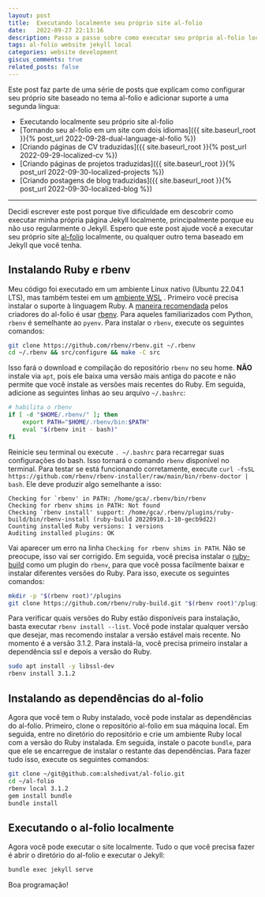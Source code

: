 ```yaml
---
layout: post
title:  Executando localmente seu próprio site al-folio
date:   2022-09-27 22:13:16
description: Passo a passo sobre como executar seu próprio al-folio localmente.
tags: al-folio website jekyll local
categories: website development
giscus_comments: true
related_posts: false
---
```


Este post faz parte de uma série de posts que explicam como configurar seu próprio site baseado no tema al-folio e adicionar suporte a uma segunda língua:

- Executando localmente seu próprio site al-folio
- [Tornando seu al-folio em um site com dois idiomas]({{ site.baseurl_root }}{% post_url 2022-09-28-dual-language-al-folio %})
- [Criando páginas de CV traduzidas]({{ site.baseurl_root }}{% post_url 2022-09-29-localized-cv %})
- [Criando páginas de projetos traduzidas]({{ site.baseurl_root }}{% post_url 2022-09-30-localized-projects %})
- [Criando postagens de blog traduzidas]({{ site.baseurl_root }}{% post_url 2022-09-30-localized-blog %})

---

Decidi escrever este post porque tive dificuldade em descobrir como executar minha própria página Jekyll localmente, principalmente porque eu não uso regularmente o Jekyll. Espero que este post ajude você a executar seu próprio site [al-folio](https://alshedivat.github.io/al-folio/) localmente, ou qualquer outro tema baseado em Jekyll que você tenha.

## Instalando Ruby e rbenv

Meu código foi executado em um ambiente Linux nativo (Ubuntu 22.04.1 LTS), mas também testei em um [ambiente WSL](https://learn.microsoft.com/pt-br/windows/wsl/install) . Primeiro você precisa instalar o suporte à linguagem Ruby. A [maneira recomendada](https://github.com/alshedivat/al-folio#local-setup-standard) pelos criadores do al-folio é usar [rbenv](https://github.com/rbenv/rbenv). Para aqueles familiarizados com Python, `rbenv` é semelhante ao `pyenv`. Para instalar o `rbenv`, execute os seguintes comandos:

```bash
git clone https://github.com/rbenv/rbenv.git ~/.rbenv
cd ~/.rbenv && src/configure && make -C src
```

Isso fará o download e compilação do repositório `rbenv` no seu home. **NÃO** instale via `apt`, pois ele baixa uma versão mais antiga do pacote e não permite que você instale as versões mais recentes do Ruby. Em seguida, adicione as seguintes linhas ao seu arquivo `~/.bashrc`:

```bash
# habilita o rbenv
if [ -d "$HOME/.rbenv/" ]; then
    export PATH="$HOME/.rbenv/bin:$PATH"
    eval "$(rbenv init - bash)"
fi
```

Reinicie seu terminal ou execute `. ~/.bashrc` para recarregar suas configurações do bash. Isso tornará o comando `rbenv` disponível no terminal. Para testar se está funcionando corretamente, execute `curl -fsSL https://github.com/rbenv/rbenv-installer/raw/main/bin/rbenv-doctor | bash`. Ele deve produzir algo semelhante a isso:

```
Checking for `rbenv' in PATH: /home/gca/.rbenv/bin/rbenv
Checking for rbenv shims in PATH: Not found
Checking `rbenv install' support: /home/gca/.rbenv/plugins/ruby-build/bin/rbenv-install (ruby-build 20220910.1-10-gecb9d22)
Counting installed Ruby versions: 1 versions
Auditing installed plugins: OK
```

Vai aparecer um erro na linha `Checking for rbenv shims in PATH`. Não se preocupe, isso vai ser corrigido. Em seguida, você precisa instalar o [ruby-build](https://github.com/rbenv/ruby-build) como um plugin do `rbenv`, para que você possa facilmente baixar e instalar diferentes versões do Ruby. Para isso, execute os seguintes comandos:

```bash
mkdir -p "$(rbenv root)"/plugins
git clone https://github.com/rbenv/ruby-build.git "$(rbenv root)"/plugins/ruby-build
```

Para verificar quais versões do Ruby estão disponíveis para instalação, basta executar `rbenv install --list`. Você pode instalar qualquer versão que desejar, mas recomendo instalar a versão estável mais recente. No momento é a versão 3.1.2. Para instalá-la, você precisa primeiro instalar a dependência ssl e depois a versão do Ruby.

```bash
sudo apt install -y libssl-dev
rbenv install 3.1.2
```

## Instalando as dependências do al-folio

Agora que você tem o Ruby instalado, você pode instalar as dependências do al-folio. Primeiro, clone o repositório al-folio em sua máquina local. Em seguida, entre no diretório do repositório e crie um ambiente Ruby local com a versão do Ruby instalada. Em seguida, instale o pacote `bundle`, para que ele se encarregue de instalar o restante das dependências. Para fazer tudo isso, execute os seguintes comandos:

```bash
git clone ~/git@github.com:alshedivat/al-folio.git
cd ~/al-folio
rbenv local 3.1.2
gem install bundle
bundle install
```

## Executando o al-folio localmente

Agora você pode executar o site localmente. Tudo o que você precisa fazer é abrir o diretório do al-folio e executar o Jekyll:

```bash
bundle exec jekyll serve
```

Boa programação!